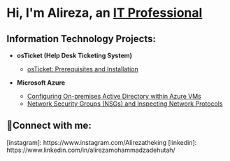 <h1>Hi, I'm Alireza, an <a href="https://linkedin.com/in/AlirezaMohammadzadeh">IT Professional</a></h1>

<h2> Information Technology Projects:</h2>

- <b>osTicket (Help Desk Ticketing System)</b>
     - [osTicket: Prerequisites and Installation](https://github.com/amoh2487/osticket-prereqs)
    
- <b>Microsoft Azure</b>
  - [Configuring On-premises Active Directory within Azure VMs](https://github.com/amoh2487/configure-ad)
  - [Network Security Groups (NSGs) and Inspecting Network Protocols](https://github.com/amoh2487/azure-network-protocols)


<h2>🤳Connect with me:</h2>
[instagram]: https://www.instagram.com/Alirezatheking
[linkedin]: https://www.linkedin.com/in/alirezamohammadzadehutah/







